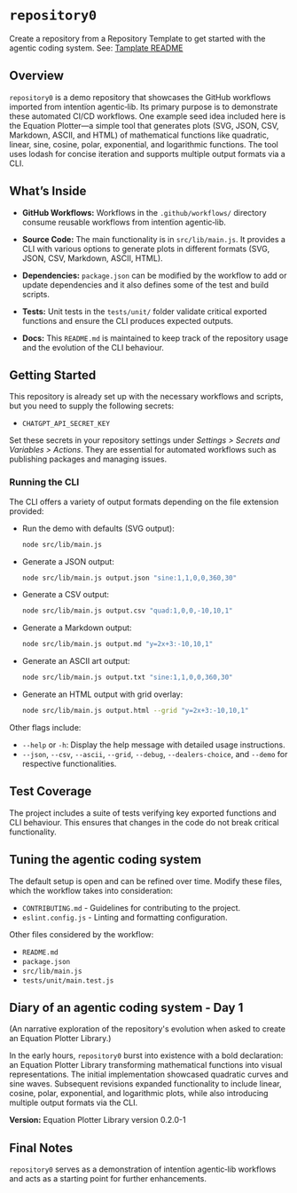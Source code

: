 # `repository0`

Create a repository from a Repository Template to get started with the agentic coding system. See: [Tamplate README](TEMPLATE-README.md)

## Overview
`repository0` is a demo repository that showcases the GitHub workflows imported from intentïon agentic‑lib. Its primary purpose is to demonstrate these automated CI/CD workflows. One example seed idea included here is the Equation Plotter—a simple tool that generates plots (SVG, JSON, CSV, Markdown, ASCII, and HTML) of mathematical functions like quadratic, linear, sine, cosine, polar, exponential, and logarithmic functions. The tool uses lodash for concise iteration and supports multiple output formats via a CLI.

## What’s Inside

- **GitHub Workflows:**
  Workflows in the `.github/workflows/` directory consume reusable workflows from intentïon agentic‑lib.

- **Source Code:**
  The main functionality is in `src/lib/main.js`. It provides a CLI with various options to generate plots in different formats (SVG, JSON, CSV, Markdown, ASCII, HTML).

- **Dependencies:**
  `package.json` can be modified by the workflow to add or update dependencies and it also defines some of the test and build scripts.

- **Tests:**
  Unit tests in the `tests/unit/` folder validate critical exported functions and ensure the CLI produces expected outputs.

- **Docs:**
  This `README.md` is maintained to keep track of the repository usage and the evolution of the CLI behaviour.

## Getting Started

This repository is already set up with the necessary workflows and scripts, but you need to supply the following secrets:
- `CHATGPT_API_SECRET_KEY`

Set these secrets in your repository settings under *Settings > Secrets and Variables > Actions*. They are essential for automated workflows such as publishing packages and managing issues.

### Running the CLI

The CLI offers a variety of output formats depending on the file extension provided:

- Run the demo with defaults (SVG output):
  ```bash
  node src/lib/main.js
  ```

- Generate a JSON output:
  ```bash
  node src/lib/main.js output.json "sine:1,1,0,0,360,30"
  ```

- Generate a CSV output:
  ```bash
  node src/lib/main.js output.csv "quad:1,0,0,-10,10,1"
  ```

- Generate a Markdown output:
  ```bash
  node src/lib/main.js output.md "y=2x+3:-10,10,1"
  ```

- Generate an ASCII art output:
  ```bash
  node src/lib/main.js output.txt "sine:1,1,0,0,360,30"
  ```

- Generate an HTML output with grid overlay:
  ```bash
  node src/lib/main.js output.html --grid "y=2x+3:-10,10,1"
  ```

Other flags include:

- `--help` or `-h`: Display the help message with detailed usage instructions.
- `--json`, `--csv`, `--ascii`, `--grid`, `--debug`, `--dealers-choice`, and `--demo` for respective functionalities.

## Test Coverage
The project includes a suite of tests verifying key exported functions and CLI behaviour. This ensures that changes in the code do not break critical functionality.

## Tuning the agentic coding system

The default setup is open and can be refined over time. Modify these files, which the workflow takes into consideration:
- `CONTRIBUTING.md` - Guidelines for contributing to the project.
- `eslint.config.js` - Linting and formatting configuration.

Other files considered by the workflow:
- `README.md`
- `package.json`
- `src/lib/main.js`
- `tests/unit/main.test.js`

## Diary of an agentic coding system - Day 1
(An narrative exploration of the repository's evolution when asked to create an Equation Plotter Library.)

In the early hours, `repository0` burst into existence with a bold declaration: an Equation Plotter Library transforming mathematical functions into visual representations. The initial implementation showcased quadratic curves and sine waves. Subsequent revisions expanded functionality to include linear, cosine, polar, exponential, and logarithmic plots, while also introducing multiple output formats via the CLI.

**Version:** Equation Plotter Library version 0.2.0-1

## Final Notes
`repository0` serves as a demonstration of intentïon agentic‑lib workflows and acts as a starting point for further enhancements.